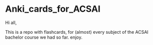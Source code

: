 # Anki_cards_for_ACSAI

Hi all,

This is a repo with flashcards, for (almost) every subject of the ACSAI bachelor course we had so far.
enjoy.
